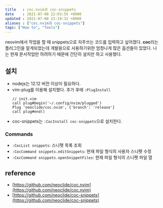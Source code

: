 ```yaml
---
title   : coc.nvim과 coc-snippets  
date    : 2021-07-08 22:03:55 +0900
updated : 2021-07-08 22:19:32 +0900
aliases : ["coc.nvim과 coc-snippets"]
tags: ["How to", "Tools"]
---
```

neovim에서 작업을 할 때 snippets으로 자주쓰는 코드를 입력하고 싶어졌다. **coc**라는 플러그인을 알게되었는데 개발용으로 사용하기위한 엄청나게 많은 옵션들이 있었다. 나는 현재 문서작업만 하려하기 때문에 간단히 설치만 하고 사용했다. 

## 설치 
- nodejs는 12.12 버전 이상이 필요하다.  
- vim-plug를 이용해 설치했다. 추가 후에 `:PlugInstall`  
  ```vim
  // init.vim
  call plug#begin('~/.config/nvim/plugged')
  Plug 'neoclide/coc.nvim', {'branch': 'release'}
  call plug#end()
  ```
- coc-snippets는 `:CocInstall coc-snippets`으로 설치한다.  

### Commands 
- `:CocList snippets`: 스니펫 목록 조회  
- `:CocCommand snippets.editSnippets`: 현재 파일 형식의 사용자 스니펫 수정  
- `:CocCommand snippets.openSnippetFiles`: 현재 파일 형식의 스니펫 파일 열


## reference
- [https://github.com/neoclide/coc.nvim](https://github.com/neoclide/coc.nvim)
- [https://github.com/neoclide/coc-snippets](https://github.com/neoclide/coc-snippets)
